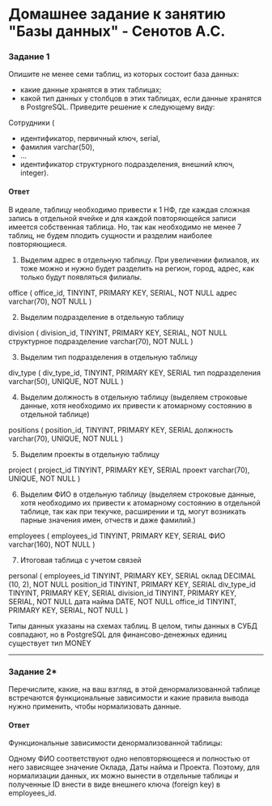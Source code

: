 # Домашнее задание к занятию "Базы данных" - Сенотов А.С.

### Задание 1

Опишите не менее семи таблиц, из которых состоит база данных:

* какие данные хранятся в этих таблицах;
* какой тип данных у столбцов в этих таблицах, если данные хранятся в PostgreSQL.
Приведите решение к следующему виду:

Сотрудники (

* идентификатор, первичный ключ, serial,
* фамилия varchar(50),
* ...
* идентификатор структурного подразделения, внешний ключ, integer).

#### Ответ

В идеале, таблицу необходимо привести к 1 НФ, где каждая сложная запись в отдельной ячейке и для каждой повторяющейся записи имеется собственная таблица. Но, так как необходимо не менее 7 таблиц, не будем плодить сущности и разделим наиболее повторяющиеся.

1. Выделим адрес в отдельную таблицу. При увеличении филиалов, их тоже можно и нужно будет разделить на регион, город, адрес, как только будут появляться филиалы.

office (
    office_id, TINYINT, PRIMARY KEY, SERIAL, NOT NULL
    адрес varchar(70), NOT NULL
)

2. Выделим подразделение в отдельную таблицу

division (
    division_id, TINYINT, PRIMARY KEY, SERIAL, NOT NULL
    структурное подразделение varchar(70), NOT NULL
)

3. Выделим тип подразделения в отдельную таблицу

div_type (
    div_type_id, TINYINT, PRIMARY KEY, SERIAL
    тип подразделения varchar(50), UNIQUE, NOT NULL
)

4. Выделим должность в отдельную таблицу (выделяем строковые данные, хотя необходимо их привести к атомарному состоянию в отдельной таблице)

positions (
    position_id, TINYINT, PRIMARY KEY, SERIAL
    должность varchar(70), UNIQUE, NOT NULL
)

5. Выделим проекты в отдельную таблицу

project (
    project_id TINYINT, PRIMARY KEY, SERIAL
    проект varchar(70), UNIQUE, NOT NULL
)

6. Выделим ФИО в отдельную таблицу (выделяем строковые данные, хотя необходимо их привести к атомарному состоянию в отдельной таблице, так как при текучке, расширении и тд, могут возникать парные значения имен, отчеств и даже фамилий.)

employees (
   employees_id TINYINT, PRIMARY KEY, SERIAL
   ФИО varchar(160), NOT NULL
)

7. Итоговая таблица с учетом связей

personal (
    employees_id    TINYINT, PRIMARY KEY, SERIAL
    оклад           DECIMAL (10, 2), NOT NULL
    position_id     TINYINT, PRIMARY KEY, SERIAL
    div_type_id     TINYINT, PRIMARY KEY, SERIAL 
    division_id     TINYINT, PRIMARY KEY, SERIAL, NOT NULL
    дата найма      DATE, NOT NULL
    office_id       TINYINT, PRIMARY KEY, SERIAL, NOT NULL
)

Типы данных указаны на схемах таблиц. В целом, типы данных в СУБД совпадают, но в PostgreSQL для финансово-денежных единиц существует тип MONEY

---

### Задание 2*

Перечислите, какие, на ваш взгляд, в этой денормализованной таблице встречаются функциональные зависимости и какие правила вывода нужно применить, чтобы нормализовать данные.

#### Ответ

Функциональные зависимости денормализованной таблицы:

Одному ФИО соответствуют одно неповторяющееся и полностью от него зависящее значение Оклада, Даты найма и Проекта. Поэтому, для нормализации данных, их можно вынести в отдельные таблицы и полученные ID внести в виде внешнего ключа (foreign key) в employees_id.